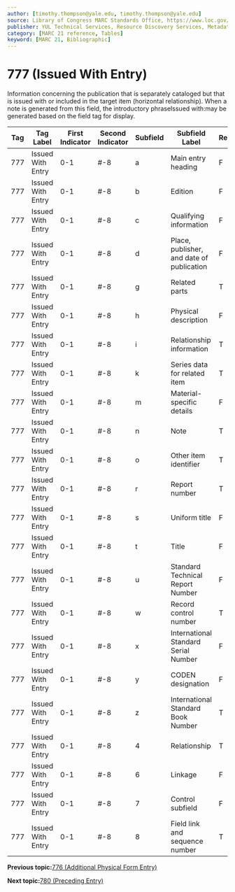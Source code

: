 ```yaml
---
author: [timothy.thompson@yale.edu, timothy.thompson@yale.edu]
source: Library of Congress MARC Standards Office, https://www.loc.gov/marc/bibliographic/bd777.html
publisher: YUL Technical Services, Resource Discovery Services, Metadata Services Unit
category: [MARC 21 reference, Tables]
keyword: [MARC 21, Bibliographic]
---
```


# 777 \(Issued With Entry\)

Information concerning the publication that is separately cataloged but that is issued with or included in the target item \(horizontal relationship\). When a note is generated from this field, the introductory phraseIssued with:may be generated based on the field tag for display.

|Tag|Tag Label|First Indicator|Second Indicator|Subfield|Subfield Label|Repeatable|
|---|---------|---------------|----------------|--------|--------------|----------|
|777|Issued With Entry|0-1|\#-8|a|Main entry heading|F|
|777|Issued With Entry|0-1|\#-8|b|Edition|F|
|777|Issued With Entry|0-1|\#-8|c|Qualifying information|F|
|777|Issued With Entry|0-1|\#-8|d|Place, publisher, and date of publication|F|
|777|Issued With Entry|0-1|\#-8|g|Related parts|T|
|777|Issued With Entry|0-1|\#-8|h|Physical description|F|
|777|Issued With Entry|0-1|\#-8|i|Relationship information|T|
|777|Issued With Entry|0-1|\#-8|k|Series data for related item|T|
|777|Issued With Entry|0-1|\#-8|m|Material-specific details|F|
|777|Issued With Entry|0-1|\#-8|n|Note|T|
|777|Issued With Entry|0-1|\#-8|o|Other item identifier|T|
|777|Issued With Entry|0-1|\#-8|r|Report number|T|
|777|Issued With Entry|0-1|\#-8|s|Uniform title|F|
|777|Issued With Entry|0-1|\#-8|t|Title|F|
|777|Issued With Entry|0-1|\#-8|u|Standard Technical Report Number|F|
|777|Issued With Entry|0-1|\#-8|w|Record control number|T|
|777|Issued With Entry|0-1|\#-8|x|International Standard Serial Number|F|
|777|Issued With Entry|0-1|\#-8|y|CODEN designation|F|
|777|Issued With Entry|0-1|\#-8|z|International Standard Book Number|T|
|777|Issued With Entry|0-1|\#-8|4|Relationship|T|
|777|Issued With Entry|0-1|\#-8|6|Linkage|F|
|777|Issued With Entry|0-1|\#-8|7|Control subfield|F|
|777|Issued With Entry|0-1|\#-8|8|Field link and sequence number|T|

**Previous topic:**[776 \(Additional Physical Form Entry\)](../tables/776_bib_table.md)

**Next topic:**[780 \(Preceding Entry\)](../tables/780_bib_table.md)

